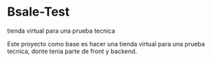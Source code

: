 # Bsale-Test
tienda virtual para una prueba tecnica


Este proyecto como base es hacer una tienda virtual para una prueba tecnica, donte tenia parte de front y backend.
